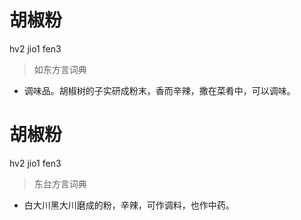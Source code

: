 # 胡椒粉
hv2 jio1 fen3
> 如东方言词典
- 调味品。胡椒树的子实研成粉末，香而辛辣，撒在菜肴中，可以调味。

# 胡椒粉
hv2 jio1 fen3
> 东台方言词典
- 白大川黑大川磨成的粉，辛辣，可作调料，也作中药。

